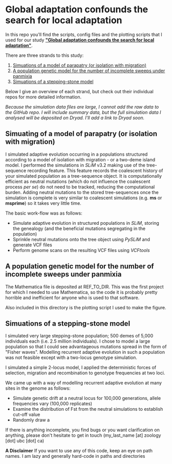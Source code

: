 Global adaptation confounds the search for local adaptation
======

In this repo you'll find the scripts, config files and the plotting scripts that I used for our study [**"Global adaptation confounds the search for local adaptation"**](https://www.biorxiv.org/content/10.1101/742247v1).

There are three strands to this study: 
  1. [Simuations of a model of parapatry (or isolation with migration)](Parapatry/)
  2. [A population genetic model for the number of incomplete sweeps under panmixia](IncompleteSweeps/)
  3. [Simuations of a stepping-stone model](SteppingStone/)

Below I give an overview of each strand, but check out their individual repos for more detailed information.

*Because the simulation data files are large, I cannot add the raw data to the GitHub repo. I will include summary data, but the full simulation data I analysed will be deposited on Dryad. I'll add a link to Dryad soon.*

Simuating of a model of parapatry (or isolation with migration)
------
   I simulated adaptive evolution occurring in a populations structured according to a model of isolation with migration - or a two-deme island model. I performed the simulations in *SLiM* v3.2 making use of the tree-sequence recording feature. This feature records the coalescent history of your simulated population as a tree-sequence object. It is computationally efficient as neutral mutations (which do not influence the coalescent process *per se*) do not need to be tracked, reducing the computational burden. Adding neutral mutations to the stored tree-sequences once the simulation is complete is very similar to coalescent simulations (e.g. **ms** or **msprime**) so it takes very little time. 

The basic work-flow was as follows:
- Simulate adaptive evolution in structured populations in *SLiM*, storing the genealogy (and the beneficial mutations segregating in the population)
- Sprinkle neutral mutations onto the tree object using *PySLiM* and generate VCF files 
- Perform genome scans on the resulting VCF files using *VCFtools*

A population genetic model for the number of incomplete sweeps under panmixia
------
  
  The Mathematica file is deposited at REF_TO_DIR. This was the first project for which I needed to use Mathematica, so the code it is probably pretty horrible and inefficient for anyone who is used to that software. 

Also included in this directory is the plotting script I used to make the figure.

Simuations of a stepping-stone model
------
I simulated very large stepping-stone population; 500 demes of 5,000 individuals each (i.e. 2.5 million individuals). I chose to model a large population so that I could see advantageous mutations spread in the form of "Fisher waves". Modelling recurrent adaptive evolution in such a population was not feasible except with a two-locus genotype simulation.   

I simulated a simple 2-locus model, I applied the deterministic forces of selection, migration and recombination to genotype frequencies at two loci.  

We came up with a way of modelling recurrent adaptive evolution at many sites in the genome as follows: 
- Simulate genetic drift at a neutral locus for 100,000 generations, allele frequencies vary (100,000 replicates) 
- Examine the distribution of Fst from the neutral simulations to establish cut-off value
- Randomly draw a 

If there is anything incomplete, you find bugs or you want clarification on anything, please don't hesitate to get in touch (my_last_name [at] zoology [dot] ubc [dot] ca)

**A Disclaimer** If you want to use any of this code, keep an eye on path names. I am lazy and generally hard-code in paths and directories

